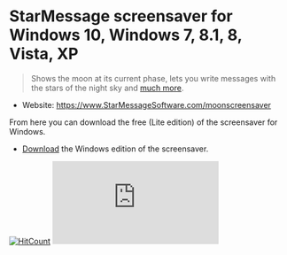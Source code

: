 # StarMessage screensaver for Windows 10, Windows 7, 8.1, 8, Vista, XP

> Shows the moon at its current phase, lets you write messages with the stars of the night sky and [much more](https://github.com/starmessage/StarMessage-screensaver).

- Website: https://www.StarMessageSoftware.com/moonscreensaver

From here you can download the free (Lite edition) of the screensaver for Windows.  
- [Download](https://github.com/starmessage/StarMessage-screensaver/raw/master/Windows%20screensaver%20download/starmessage-setup.exe) the Windows edition of the screensaver.

[![HitCount](http://hits.dwyl.io/starmessage/badges.svg)](https://www.starmessagesoftware.com/)
[![Analytics](https://ga-beacon.appspot.com/UA-385839-11/github.com/starmessage/StarMessage-screensaver/tree/master/Windows%20screensaver%20download/readme.md)](https://GitHub.com/starmessage/StarMessage-screensaver/tree/master/Windows%20screensaver%20download)

